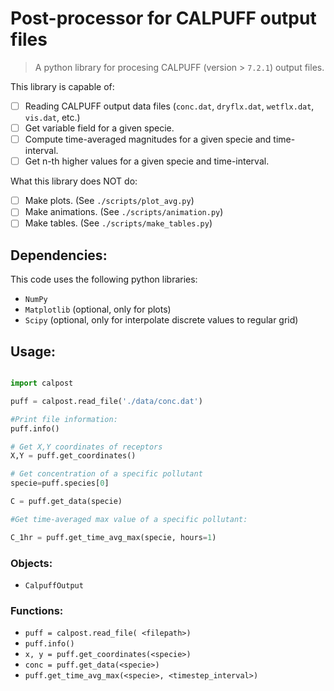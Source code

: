 # Post-processor for CALPUFF output files

> A python library for procesing CALPUFF (version > `7.2.1`) output files.


This library is capable of:
 - [ ] Reading CALPUFF output data files (`conc.dat`, `dryflx.dat`, `wetflx.dat`, `vis.dat`, etc.)
 - [ ] Get variable field for a given specie. 
 - [ ] Compute time-averaged magnitudes for a given specie and time-interval.
 - [ ] Get n-th higher values for a given specie and time-interval.

What this library does NOT do:
 - [ ] Make plots. (See `./scripts/plot_avg.py`)
 - [ ] Make animations. (See `./scripts/animation.py`)
 - [ ] Make tables. (See `./scripts/make_tables.py`)

## Dependencies:
This code uses the following python libraries:
 - `NumPy`
 - `Matplotlib` (optional, only for plots)
 - `Scipy` (optional, only for interpolate discrete values to regular grid)

## Usage:
```python

import calpost

puff = calpost.read_file('./data/conc.dat')

#Print file information:
puff.info()

# Get X,Y coordinates of receptors
X,Y = puff.get_coordinates()

# Get concentration of a specific pollutant
specie=puff.species[0]

C = puff.get_data(specie)

#Get time-averaged max value of a specific pollutant:

C_1hr = puff.get_time_avg_max(specie, hours=1)

```

### Objects:
 - `CalpuffOutput`

### Functions:

 - `puff = calpost.read_file( <filepath>)`
 - `puff.info()`
 - `x, y = puff.get_coordinates(<specie>)`
 - `conc = puff.get_data(<specie>)`
 - `puff.get_time_avg_max(<specie>, <timestep_interval>)`


